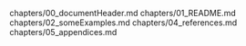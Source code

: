chapters/00_documentHeader.md
chapters/01_README.md
chapters/02_someExamples.md
chapters/04_references.md
chapters/05_appendices.md
